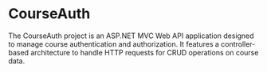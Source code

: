 # CourseAuth
The CourseAuth project is an ASP.NET MVC Web API application designed to manage course authentication and authorization. It features a controller-based architecture to handle HTTP requests for CRUD operations on course data.
